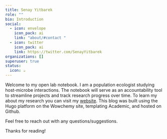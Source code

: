```yaml
---
title: Senay Yitbarek
role: ""
bio: Introduction
social:
  - icon: envelope
    icon_pack: ai
    link: "about/#contact "
  - icon: twitter
    icon_pack: ai
    link: https://twitter.com/SenayYitbarek
organizations: []
superuser: true
status:
  icon: ☕️
---
```

Welcome to my open lab notebook. I am a population ecologist studying host-microbe interactions. The notebook will serve as an accountability tool to streamline projects and track research progress over time. To learn my about my research you can visit my [website](https://www.senay.io). This blog was built using the Hugo platform on the Wowchemy site, templating Academic, and hosted on Github.

Feel free to reach out with  any questions/suggestions.

Thanks for reading!
